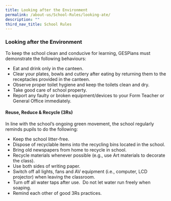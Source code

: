 ```yaml
---
title: Looking after the Environment
permalink: /about-us/School-Rules/looking-ate/
description: ""
third_nav_title: School Rules
---
```

### Looking after the Environment

To keep the school clean and conducive for learning, GESPians must demonstrate the following behaviours:

*   Eat and drink only in the canteen.
*   Clear your plates, bowls and cutlery after eating by returning them to the receptacles provided in the canteen.
*   Observe proper toilet hygiene and keep the toilets clean and dry.
*   Take good care of school property.
*   Report any faulty or broken equipment/devices to your Form Teacher or General Office immediately.

#### Reuse, Reduce & Recycle (3Rs)

In line with the school’s ongoing green movement, the school regularly reminds pupils to do the following:

*   Keep the school litter-free.
*   Dispose of recyclable items into the recycling bins located in the school.
*   Bring old newspapers from home to recycle in school.
*   Recycle materials whenever possible (e.g., use Art materials to decorate the class).
*   Use both sides of writing paper.
*   Switch off all lights, fans and AV equipment (i.e., computer, LCD projector) when leaving the classroom.
*   Turn off all water taps after use.  Do not let water run freely when soaping.
*   Remind each other of good 3Rs practices.
